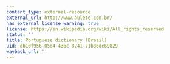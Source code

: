 ```yaml
---
content_type: external-resource
external_url: http://www.aulete.com.br/
has_external_license_warning: true
license: https://en.wikipedia.org/wiki/All_rights_reserved
status: ''
title: Portuguese dictionary (Brazil)
uid: db10f956-05d4-436c-8241-71b86dc69829
wayback_url: ''
---
```

